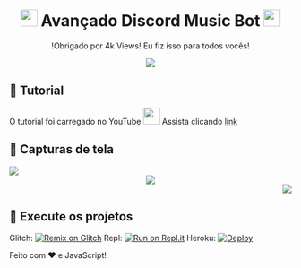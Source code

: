 <h1 align="center"><img src="./assets/Music.gif" width="30px"> Avançado Discord Music Bot <img src="./assets/Music.gif" width="30px"></h1>
<p align="center">!Obrigado por 4k Views! Eu fiz isso para todos vocês!</p>
<div align="center"><img src="./assets/banner.gif"></div>

## 📝 Tutorial
O tutorial foi carregado no YouTube <img src="https://www.youtube.com/about/static/svgs/icons/brand-resources/YouTube_icon_full-color.svg?cache=f2ec7a5" width="30px"> Assista clicando [link](https://youtu.be/DQXuTaYa31I)

## 📸 Capturas de tela

<div align="left"><img src="https://pika-pika.is-inside.me/zJduq9Gn.png"></div><div align="center"><img src="https://pika-pika.is-inside.me/9ufBoGDH.png"></div><div align="right"><img src="https://pika-pika.is-inside.me/8QkGROJv.png"></div>

## 💨 Execute os projetos
Glitch: [![Remix on Glitch](https://cdn.glitch.com/2703baf2-b643-4da7-ab91-7ee2a2d00b5b%2Fremix-button.svg)](https://glitch.com/edit/#!/import/github/SudhanPlayz/Discord-MusicBot)
Repl: [![Run on Repl.it](https://repl.it/badge/github/SudhanPlayz/Discord-MusicBot)](https://repl.it/github/SudhanPlayz/Discord-MusicBot)
Heroku: [![Deploy](https://www.herokucdn.com/deploy/button.svg)](https://heroku.com/deploy?template=https://github.com/SudhanPlayz/Discord-MusicBot)






Feito com :heart: e JavaScript!
